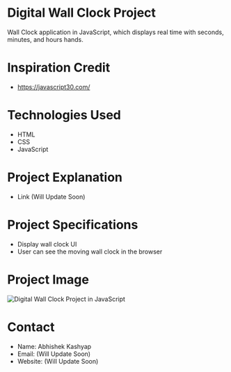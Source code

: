 # Digital Wall Clock Project
Wall Clock application in JavaScript, which displays real time with seconds, minutes, and hours hands.

# Inspiration Credit
- https://javascript30.com/

# Technologies Used
- HTML
- CSS
- JavaScript

# Project Explanation
- Link (Will Update Soon)

# Project Specifications 
- Display wall clock UI
- User can see the moving wall clock in the browser

# Project Image
<img src="https://1.bp.blogspot.com/-A9VnbCoEfGY/YJzpawFVSfI/AAAAAAAAEI0/X3HpHqpNP0AGfIDgvFmXNmePcGmXkbb6QCLcBGAsYHQ/w640-h308/Digital%2BWall%2BClock.png" alt="Digital Wall Clock Project in JavaScript">

# Contact
- Name: Abhishek Kashyap
- Email: (Will Update Soon)
- Website: (Will Update Soon)



